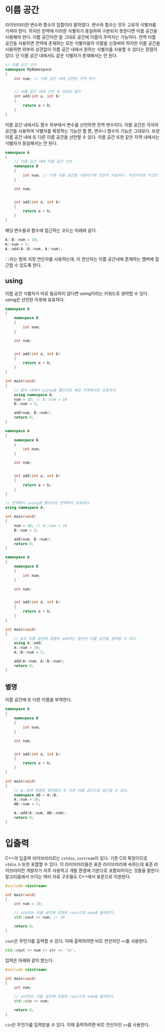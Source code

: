 # 이름 공간
라이브러리란 변수와 함수의 집합이라 말하였다. 변수와 함수는 모두 고유의 식별자를 가져야 한다. 하지만 만약에 이러한 식별자가 동일하여 구분되지 못한다면 이름 공간을 사용해야 한다. 이름 공간이란 말 그대로 공간에 이름이 주어지는 기능이다. 전역 이름 공간을 사용하면 전역에 존재하는 모든 식별자들의 이름을 신경써야 하지만 이름 공간을 사용하면 외부와 상관없이 이름 공간 내에서 원하는 식별자를 사용할 수 있다는 장점이 있다. 단 이름 공간 내에서도 같은 식별자가 존재해서는 안 된다.

```cpp
// 이름 공간 선언
namespace MyNamespace
{
    int num; // 이름 공간 내에 선언된 전역 변수


    // 이름 공간 내에 선언 및 정의된 함수
    int add(int a, int b)
    {
        return a + b;
    }
}
```

이름 공간 내에서도 함수 외부에서 변수를 선언하면 전역 변수이다. 이름 공간은 각자의 공간을 사용하여 식별자를 확장하는 기능만 할 뿐, 변수나 함수의 기능은 그대로다.
또한 이름 공간 내에 또 다른 이름 공간을 선언할 수 있다. 이름 공간 또한 같은 지역 내에서는 식별자가 동일해서는 안 된다.

```cpp
namespace A
{
    // 이름 공간 내에 이름 공간 선언
    namespace B
    {
        int num; // 다른 이름 공간을 사용하기에 선언이 가능하다. 마찬가지로 이것도 전역 변수와 같다.
    }

    int num;


    int add(int a, int b)
    {
        return a + b;
    }
}
```

해당 변수들과 함수에 접근하는 코드는 아래와 같다.

```cpp
A::B::num = 10;
A::num = 5;
A::add(A::B::num, A::num);
```

`::`라는 범위 지정 연산자를 사용하는데, 이 연산자는 이름 공간내에 존재하는 멤버에 접근할 수 있도록 한다.
## using
이름 공간 식별자가 따로 필요하지 않다면 using이라는 키워드로 생략할 수 있다. using은 선언된 이후에 유효하다.

```cpp
namespace A
{
    namespace B
    {
        int num;
    }

    int num;


    int add(int a, int b)
    {
        return a + b;
    }
}

int main(void)
{
    // 함수 내에서 using을 했으므로 해당 지역에서만 유효하다.
    using namespace A;
    num = 10; // A::num = 10
    B::num = 5;

    add(num, B::num);
    return 0;
}
```

```cpp
namespace A
{
    namespace B
    {
        int num;
    }

    int num;


    int add(int a, int b)
    {
        return a + b;
    }
}

// 전역에서 using을 했으므로 전역에서 유효하다.
using namespace A;

int main(void)
{
    num = 10; // A::num = 10
    B::num = 5;

    add(num, B::num);
    return 0;
}
```

```cpp
namespace A
{
    namespace B
    {
        int num;
    }

    int num;


    int add(int a, int b)
    {
        return a + b;
    }
}

int main(void)
{
    // A의 이름 공간에 포함된 add라는 함수만 이름 공간을 생략할 수 있다.
    using A::add;
    A::num = 10;
    A::B::num = 5;

    add(A::num, A::B::num);
    return 0;
}
```

## 별명
이름 공간에 또 다른 이름을 부여한다.

```cpp
namespace A
{
    namespace B
    {
        int num;
    }

    int num;


    int add(int a, int b)
    {
        return a + b;
    }
}

int main(void)
{
    // A::B에 포함된 멤버들은 또 다른 이름 공간으로 접근될 수 있다.
    namespace AB = A::B;
    A::num = 10;
    AB::num = 5;

    A::add(A::num, AB::num);
    return 0;
}
```

# 입출력
C++의 입출력 라이브러리로는 `cstdio`, `iostream`이 있다. 기존 C의 확장이므로 `stdio.h` 또한 포함할 수 있다. 이 라이브러리들은 표준 라이브러리에 속하는데
표준 라이브러리란 개발자가 자주 사용하고 개발 환경에 기본으로 포함되어지는 것들을 말한다. 알고리즘에서 쓰이는 여러 자료 구조들도 C++에서 표준으로 지원한다.

```cpp
#include <iostream>

int main(void)
{
    int num = 10;

    // std라는 이름 공간에 포함된 cout으로 num을 출력한다.
    std::cout << num; // 10

    return 0;
}
```

`cout`은 무언가를 출력할 수 있다. 이때 출력하려면 비트 연산자인 `<<`를 사용한다.

```cpp
std::cout << num << str << '\n';
```

입력은 아래와 같이 받는다.

```cpp
#include <iostream>

int main(void)
{
    int num;

    // std라는 이름 공간에 포함된 cout으로 num을 출력한다.
    std::cin >> num;

    return 0;
}
```

`cin`은 무언가를 입력받을 수 있다. 이때 출력하려면 비트 연산자인 `>>`를 사용한다.